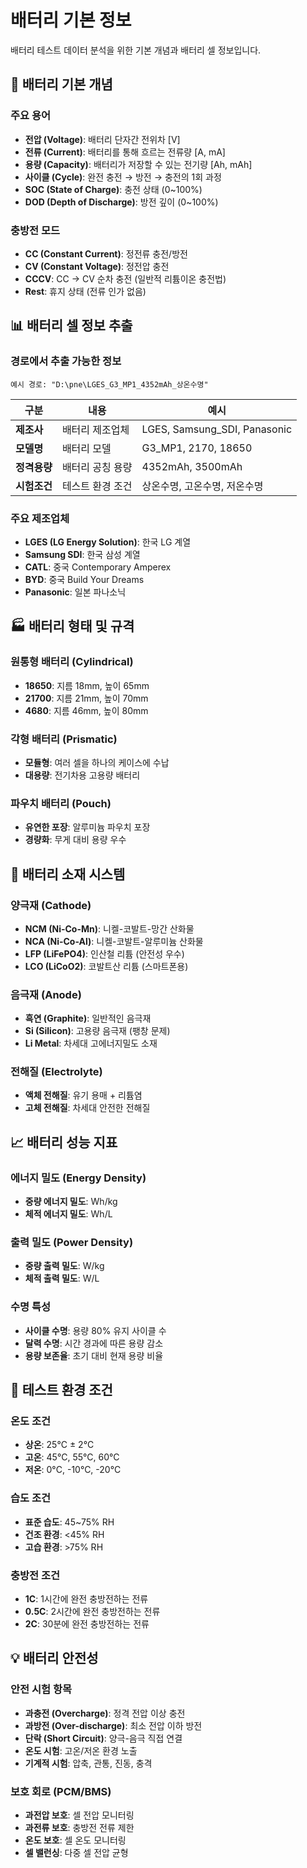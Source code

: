 # 배터리 기본 정보

배터리 테스트 데이터 분석을 위한 기본 개념과 배터리 셀 정보입니다.

## 🔋 배터리 기본 개념

### 주요 용어
- **전압 (Voltage)**: 배터리 단자간 전위차 [V]
- **전류 (Current)**: 배터리를 통해 흐르는 전류량 [A, mA]
- **용량 (Capacity)**: 배터리가 저장할 수 있는 전기량 [Ah, mAh]
- **사이클 (Cycle)**: 완전 충전 → 방전 → 충전의 1회 과정
- **SOC (State of Charge)**: 충전 상태 (0~100%)
- **DOD (Depth of Discharge)**: 방전 깊이 (0~100%)

### 충방전 모드
- **CC (Constant Current)**: 정전류 충전/방전
- **CV (Constant Voltage)**: 정전압 충전
- **CCCV**: CC → CV 순차 충전 (일반적 리튬이온 충전법)
- **Rest**: 휴지 상태 (전류 인가 없음)

## 📊 배터리 셀 정보 추출

### 경로에서 추출 가능한 정보
```
예시 경로: "D:\pne\LGES_G3_MP1_4352mAh_상온수명"
```

| 구분 | 내용 | 예시 |
|------|------|------|
| **제조사** | 배터리 제조업체 | LGES, Samsung_SDI, Panasonic |
| **모델명** | 배터리 모델 | G3_MP1, 2170, 18650 |
| **정격용량** | 배터리 공칭 용량 | 4352mAh, 3500mAh |
| **시험조건** | 테스트 환경 조건 | 상온수명, 고온수명, 저온수명 |

### 주요 제조업체
- **LGES (LG Energy Solution)**: 한국 LG 계열
- **Samsung SDI**: 한국 삼성 계열  
- **CATL**: 중국 Contemporary Amperex
- **BYD**: 중국 Build Your Dreams
- **Panasonic**: 일본 파나소닉

## 🏭 배터리 형태 및 규격

### 원통형 배터리 (Cylindrical)
- **18650**: 지름 18mm, 높이 65mm
- **21700**: 지름 21mm, 높이 70mm
- **4680**: 지름 46mm, 높이 80mm

### 각형 배터리 (Prismatic)  
- **모듈형**: 여러 셀을 하나의 케이스에 수납
- **대용량**: 전기차용 고용량 배터리

### 파우치 배터리 (Pouch)
- **유연한 포장**: 알루미늄 파우치 포장
- **경량화**: 무게 대비 용량 우수

## 🧪 배터리 소재 시스템

### 양극재 (Cathode)
- **NCM (Ni-Co-Mn)**: 니켈-코발트-망간 산화물
- **NCA (Ni-Co-Al)**: 니켈-코발트-알루미늄 산화물
- **LFP (LiFePO4)**: 인산철 리튬 (안전성 우수)
- **LCO (LiCoO2)**: 코발트산 리튬 (스마트폰용)

### 음극재 (Anode)
- **흑연 (Graphite)**: 일반적인 음극재
- **Si (Silicon)**: 고용량 음극재 (팽창 문제)
- **Li Metal**: 차세대 고에너지밀도 소재

### 전해질 (Electrolyte)
- **액체 전해질**: 유기 용매 + 리튬염
- **고체 전해질**: 차세대 안전한 전해질

## 📈 배터리 성능 지표

### 에너지 밀도 (Energy Density)
- **중량 에너지 밀도**: Wh/kg
- **체적 에너지 밀도**: Wh/L

### 출력 밀도 (Power Density)
- **중량 출력 밀도**: W/kg
- **체적 출력 밀도**: W/L

### 수명 특성
- **사이클 수명**: 용량 80% 유지 사이클 수
- **달력 수명**: 시간 경과에 따른 용량 감소
- **용량 보존율**: 초기 대비 현재 용량 비율

## 🔬 테스트 환경 조건

### 온도 조건
- **상온**: 25°C ± 2°C
- **고온**: 45°C, 55°C, 60°C  
- **저온**: 0°C, -10°C, -20°C

### 습도 조건
- **표준 습도**: 45~75% RH
- **건조 환경**: <45% RH
- **고습 환경**: >75% RH

### 충방전 조건
- **1C**: 1시간에 완전 충방전하는 전류
- **0.5C**: 2시간에 완전 충방전하는 전류  
- **2C**: 30분에 완전 충방전하는 전류

## 💡 배터리 안전성

### 안전 시험 항목
- **과충전 (Overcharge)**: 정격 전압 이상 충전
- **과방전 (Over-discharge)**: 최소 전압 이하 방전  
- **단락 (Short Circuit)**: 양극-음극 직접 연결
- **온도 시험**: 고온/저온 환경 노출
- **기계적 시험**: 압축, 관통, 진동, 충격

### 보호 회로 (PCM/BMS)
- **과전압 보호**: 셀 전압 모니터링
- **과전류 보호**: 충방전 전류 제한
- **온도 보호**: 셀 온도 모니터링
- **셀 밸런싱**: 다중 셀 전압 균형